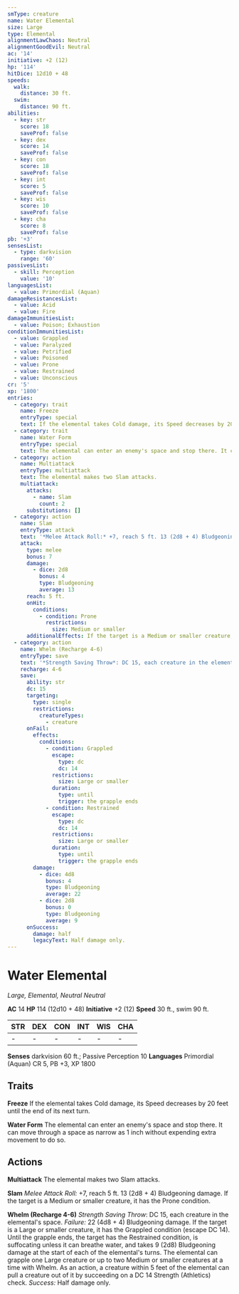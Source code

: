 ```yaml
---
smType: creature
name: Water Elemental
size: Large
type: Elemental
alignmentLawChaos: Neutral
alignmentGoodEvil: Neutral
ac: '14'
initiative: +2 (12)
hp: '114'
hitDice: 12d10 + 48
speeds:
  walk:
    distance: 30 ft.
  swim:
    distance: 90 ft.
abilities:
  - key: str
    score: 18
    saveProf: false
  - key: dex
    score: 14
    saveProf: false
  - key: con
    score: 18
    saveProf: false
  - key: int
    score: 5
    saveProf: false
  - key: wis
    score: 10
    saveProf: false
  - key: cha
    score: 8
    saveProf: false
pb: '+3'
sensesList:
  - type: darkvision
    range: '60'
passivesList:
  - skill: Perception
    value: '10'
languagesList:
  - value: Primordial (Aquan)
damageResistancesList:
  - value: Acid
  - value: Fire
damageImmunitiesList:
  - value: Poison; Exhaustion
conditionImmunitiesList:
  - value: Grappled
  - value: Paralyzed
  - value: Petrified
  - value: Poisoned
  - value: Prone
  - value: Restrained
  - value: Unconscious
cr: '5'
xp: '1800'
entries:
  - category: trait
    name: Freeze
    entryType: special
    text: If the elemental takes Cold damage, its Speed decreases by 20 feet until the end of its next turn.
  - category: trait
    name: Water Form
    entryType: special
    text: The elemental can enter an enemy's space and stop there. It can move through a space as narrow as 1 inch without expending extra movement to do so.
  - category: action
    name: Multiattack
    entryType: multiattack
    text: The elemental makes two Slam attacks.
    multiattack:
      attacks:
        - name: Slam
          count: 2
      substitutions: []
  - category: action
    name: Slam
    entryType: attack
    text: '*Melee Attack Roll:* +7, reach 5 ft. 13 (2d8 + 4) Bludgeoning damage. If the target is a Medium or smaller creature, it has the Prone condition.'
    attack:
      type: melee
      bonus: 7
      damage:
        - dice: 2d8
          bonus: 4
          type: Bludgeoning
          average: 13
      reach: 5 ft.
      onHit:
        conditions:
          - condition: Prone
            restrictions:
              size: Medium or smaller
      additionalEffects: If the target is a Medium or smaller creature, it has the Prone condition.
  - category: action
    name: Whelm (Recharge 4-6)
    entryType: save
    text: '*Strength Saving Throw*: DC 15, each creature in the elemental''s space. *Failure:*  22 (4d8 + 4) Bludgeoning damage. If the target is a Large or smaller creature, it has the Grappled condition (escape DC 14). Until the grapple ends, the target has the Restrained condition, is suffocating unless it can breathe water, and takes 9 (2d8) Bludgeoning damage at the start of each of the elemental''s turns. The elemental can grapple one Large creature or up to two Medium or smaller creatures at a time with Whelm. As an action, a creature within 5 feet of the elemental can pull a creature out of it by succeeding on a DC 14 Strength (Athletics) check. *Success:*  Half damage only.'
    recharge: 4-6
    save:
      ability: str
      dc: 15
      targeting:
        type: single
        restrictions:
          creatureTypes:
            - creature
      onFail:
        effects:
          conditions:
            - condition: Grappled
              escape:
                type: dc
                dc: 14
              restrictions:
                size: Large or smaller
              duration:
                type: until
                trigger: the grapple ends
            - condition: Restrained
              escape:
                type: dc
                dc: 14
              restrictions:
                size: Large or smaller
              duration:
                type: until
                trigger: the grapple ends
        damage:
          - dice: 4d8
            bonus: 4
            type: Bludgeoning
            average: 22
          - dice: 2d8
            bonus: 0
            type: Bludgeoning
            average: 9
      onSuccess:
        damage: half
        legacyText: Half damage only.
---
```


# Water Elemental
*Large, Elemental, Neutral Neutral*

**AC** 14
**HP** 114 (12d10 + 48)
**Initiative** +2 (12)
**Speed** 30 ft., swim 90 ft.

| STR | DEX | CON | INT | WIS | CHA |
| --- | --- | --- | --- | --- | --- |
| - | - | - | - | - | - |

**Senses** darkvision 60 ft.; Passive Perception 10
**Languages** Primordial (Aquan)
CR 5, PB +3, XP 1800

## Traits

**Freeze**
If the elemental takes Cold damage, its Speed decreases by 20 feet until the end of its next turn.

**Water Form**
The elemental can enter an enemy's space and stop there. It can move through a space as narrow as 1 inch without expending extra movement to do so.

## Actions

**Multiattack**
The elemental makes two Slam attacks.

**Slam**
*Melee Attack Roll:* +7, reach 5 ft. 13 (2d8 + 4) Bludgeoning damage. If the target is a Medium or smaller creature, it has the Prone condition.

**Whelm (Recharge 4-6)**
*Strength Saving Throw*: DC 15, each creature in the elemental's space. *Failure:*  22 (4d8 + 4) Bludgeoning damage. If the target is a Large or smaller creature, it has the Grappled condition (escape DC 14). Until the grapple ends, the target has the Restrained condition, is suffocating unless it can breathe water, and takes 9 (2d8) Bludgeoning damage at the start of each of the elemental's turns. The elemental can grapple one Large creature or up to two Medium or smaller creatures at a time with Whelm. As an action, a creature within 5 feet of the elemental can pull a creature out of it by succeeding on a DC 14 Strength (Athletics) check. *Success:*  Half damage only.
